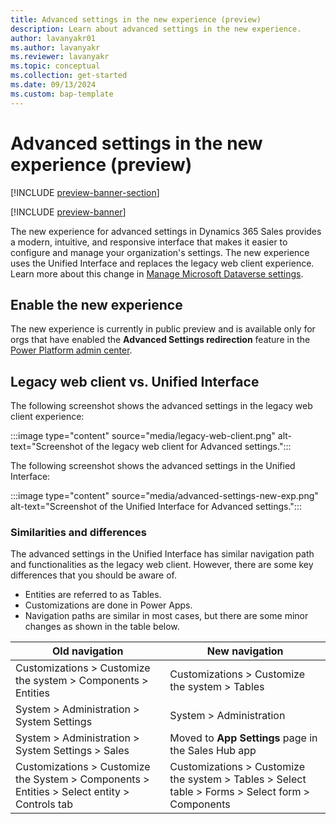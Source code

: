 ```yaml
---
title: Advanced settings in the new experience (preview)
description: Learn about advanced settings in the new experience. 
author: lavanyakr01
ms.author: lavanyakr
ms.reviewer: lavanyakr
ms.topic: conceptual
ms.collection: get-started
ms.date: 09/13/2024
ms.custom: bap-template
---
```


# Advanced settings in the new experience (preview)

[!INCLUDE [preview-banner-section](~/../shared-content/shared/preview-includes/preview-banner.md)]

[!INCLUDE [preview-banner](~/../shared-content/shared/preview-includes/preview-note-d365.md)]



The new experience for advanced settings in Dynamics 365 Sales provides a modern, intuitive, and responsive interface that makes it easier to configure and manage your organization's settings. The new experience uses the Unified Interface and replaces the legacy web client experience. Learn more about this change in [Manage Microsoft Dataverse settings](/power-platform/admin/admin-settings).

## Enable the new experience

The new experience is currently in public preview and is available only for orgs that have enabled the **Advanced Settings redirection** feature in the [Power Platform admin center](/power-platform/admin/what-are-preview-features-how-do-i-enable-them#in-the-power-platform-admin-center).

## Legacy web client vs. Unified Interface

The following screenshot shows the advanced settings in the legacy web client experience:

:::image type="content" source="media/legacy-web-client.png" alt-text="Screenshot of the legacy web client for Advanced settings.":::

The following screenshot shows the advanced settings in the Unified Interface:

:::image type="content" source="media/advanced-settings-new-exp.png" alt-text="Screenshot of the Unified Interface for Advanced settings.":::

### Similarities and differences

The advanced settings in the Unified Interface has similar navigation path and functionalities as the legacy web client. However, there are some key differences that you should be aware of.

- Entities are referred to as Tables.
- Customizations are done in Power Apps.
- Navigation paths are similar in most cases, but there are some minor changes as shown in the table below.

| Old navigation                                                                 | New navigation                                                                 |
|-------------------------------------------------------------------------------|-------------------------------------------------------------------------------|
| Customizations > Customize the system > Components > Entities                  | Customizations > Customize the system > Tables                    |
| System > Administration > System Settings                         | System > Administration                       |
| System > Administration > System Settings > Sales             | Moved to **App Settings** page in the Sales Hub app                                    |
| Customizations > Customize the System > Components > Entities > Select entity > Controls tab | Customizations > Customize the system > Tables > Select table > Forms > Select form > Components |
